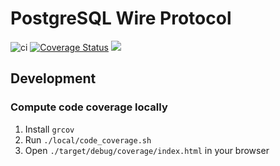 # PostgreSQL Wire Protocol

![ci](https://github.com/alex-dukhno/pg_wire/workflows/ci/badge.svg)
[![Coverage Status](https://coveralls.io/repos/github/alex-dukhno/pg_wire/badge.svg?branch=main)](https://coveralls.io/github/alex-dukhno/pg_wire?branch=main)
<a href="https://discord.gg/PUcTcfU"><img src="https://img.shields.io/discord/509773073294295082.svg?logo=discord"></a>

## Development

### Compute code coverage locally

1. Install `grcov`
1. Run `./local/code_coverage.sh`
1. Open `./target/debug/coverage/index.html` in your browser
